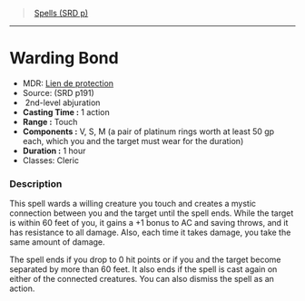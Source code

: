 ﻿---
!SpellVO
Level: 2
Type: abjuration
CastingTime: 1 action
Range: Touch
Components: V, S, M (a pair of platinum rings worth at least 50 gp each, which you and the target must wear for the duration)
Duration: 1 hour
Classes: Cleric
Id: spells_vo.md#warding-bond
ParentLink: spells_vo.md#spells-srd-p
Name: Warding Bond
ParentName: Spells (SRD p)
NameLevel: 1
AltName: '[Lien de protection](hd_spells_lien_de_protection.md)'
Source: (SRD p191)
---
> [Spells (SRD p)](srd_spells.md)

---

# Warding Bond

- MDR: [Lien de protection](hd_spells_lien_de_protection.md)
- Source: (SRD p191)
-  2nd-level abjuration
- **Casting Time :** 1 action
- **Range :** Touch
- **Components :** V, S, M (a pair of platinum rings worth at least 50 gp each, which you and the target must wear for the duration)
- **Duration :** 1 hour
- Classes: Cleric

### Description

This spell wards a willing creature you touch and creates a mystic connection between you and the target until the spell ends. While the target is within 60 feet of you, it gains a +1 bonus to AC and saving throws, and it has resistance to all damage. Also, each time it takes damage, you take the same amount of damage.

The spell ends if you drop to 0 hit points or if you and the target become separated by more than 60 feet. It also ends if the spell is cast again on either of the connected creatures. You can also dismiss the spell as an action.

